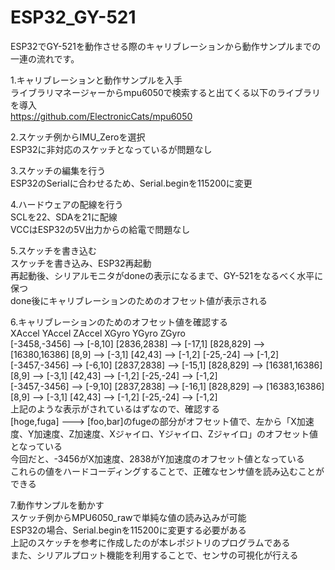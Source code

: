 # ESP32_GY-521
ESP32でGY-521を動作させる際のキャリブレーションから動作サンプルまでの一連の流れです。  

1.キャリブレーションと動作サンプルを入手  
ライブラリマネージャーからmpu6050で検索すると出てくる以下のライブラリを導入  
https://github.com/ElectronicCats/mpu6050  
  
2.スケッチ例からIMU_Zeroを選択  
ESP32に非対応のスケッチとなっているが問題なし  

3.スケッチの編集を行う  
ESP32のSerialに合わせるため、Serial.beginを115200に変更  

4.ハードウェアの配線を行う  
SCLを22、SDAを21に配線  
VCCはESP32の5V出力からの給電で問題なし  

5.スケッチを書き込む  
スケッチを書き込み、ESP32再起動  
再起動後、シリアルモニタがdoneの表示になるまで、GY-521をなるべく水平に保つ  
done後にキャリブレーションのためのオフセット値が表示される  

6.キャリブレーションのためのオフセット値を確認する  
XAccel			YAccel				ZAccel			XGyro			YGyro			ZGyro  
[-3458,-3456] --> [-8,10]	[2836,2838] --> [-17,1]	[828,829] --> [16380,16386]	[8,9] --> [-3,1]	[42,43] --> [-1,2]	[-25,-24] --> [-1,2]  
[-3457,-3456] --> [-6,10]	[2837,2838] --> [-15,1]	[828,829] --> [16381,16386]	[8,9] --> [-3,1]	[42,43] --> [-1,2]	[-25,-24] --> [-1,2]  
[-3457,-3456] --> [-9,10]	[2837,2838] --> [-16,1]	[828,829] --> [16383,16386]	[8,9] --> [-3,1]	[42,43] --> [-1,2]	[-25,-24] --> [-1,2]  
上記のような表示がされているはずなので、確認する  
[hoge,fuga] ---> [foo,bar]のfugeの部分がオフセット値で、左から「X加速度、Y加速度、Z加速度、Xジャイロ、Yジャイロ、Zジャイロ」のオフセット値となっている  
今回だと、-3456がX加速度、2838がY加速度のオフセット値となっている  
これらの値をハードコーディングすることで、正確なセンサ値を読み込むことができる  

7.動作サンプルを動かす  
スケッチ例からMPU6050_rawで単純な値の読み込みが可能  
ESP32の場合、Serial.beginを115200に変更する必要がある  
上記のスケッチを参考に作成したのが本レポジトリのプログラムである  
また、シリアルプロット機能を利用することで、センサの可視化が行える  
